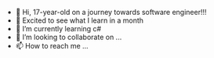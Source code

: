 - 👋 Hi, 17-year-old on a journey towards software engineer!!!
- 👀 Excited to see what I learn in a month
- 🌱 I’m currently learning c#
- 💞️ I’m looking to collaborate on ...
- 📫 How to reach me ...

<!---
Echilel/Echilel is a ✨ special ✨ repository because its `README.md` (this file) appears on your GitHub profile.
You can click the Preview link to take a look at your changes.
--->
